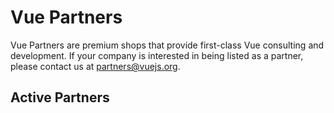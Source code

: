 # Vue Partners

Vue Partners are premium shops that provide first-class Vue consulting and development. If your company is interested in being listed as a partner, please contact us at [partners@vuejs.org](mailto:partners@vuejs.org).

## Active Partners

<community-partners-index/>